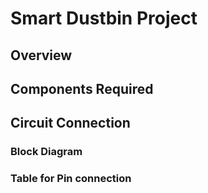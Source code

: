 # Smart Dustbin Project
## Overview
## Components Required
## Circuit Connection
### Block Diagram
###  Table for Pin connection
